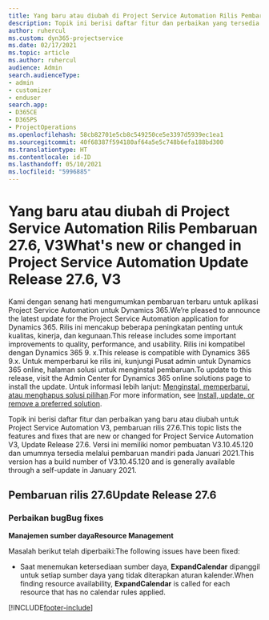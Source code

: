 ```yaml
---
title: Yang baru atau diubah di Project Service Automation Rilis Pembaruan 27.6, Hotfix, V3
description: Topik ini berisi daftar fitur dan perbaikan yang tersedia di Hotfix Project Service Automation V3, pembaruan rilis 27.6, V3.
author: ruhercul
ms.custom: dyn365-projectservice
ms.date: 02/17/2021
ms.topic: article
ms.author: ruhercul
audience: Admin
search.audienceType:
- admin
- customizer
- enduser
search.app:
- D365CE
- D365PS
- ProjectOperations
ms.openlocfilehash: 58cb82701e5cb8c549250ce5e3397d5939ec1ea1
ms.sourcegitcommit: 40f68387f594180af64a5e5c748b6efa188bd300
ms.translationtype: HT
ms.contentlocale: id-ID
ms.lasthandoff: 05/10/2021
ms.locfileid: "5996885"
---
```

# <a name="whats-new-or-changed-in-project-service-automation-update-release-276-v3"></a><span data-ttu-id="dc9ae-103">Yang baru atau diubah di Project Service Automation Rilis Pembaruan 27.6, V3</span><span class="sxs-lookup"><span data-stu-id="dc9ae-103">What's new or changed in Project Service Automation Update Release 27.6, V3</span></span>

<span data-ttu-id="dc9ae-104">Kami dengan senang hati mengumumkan pembaruan terbaru untuk aplikasi Project Service Automation untuk Dynamics 365.</span><span class="sxs-lookup"><span data-stu-id="dc9ae-104">We’re pleased to announce the latest update for the Project Service Automation application for Dynamics 365.</span></span> <span data-ttu-id="dc9ae-105">Rilis ini mencakup beberapa peningkatan penting untuk kualitas, kinerja, dan kegunaan.</span><span class="sxs-lookup"><span data-stu-id="dc9ae-105">This release includes some important improvements to quality, performance, and usability.</span></span> <span data-ttu-id="dc9ae-106">Rilis ini kompatibel dengan Dynamics 365 9. x.</span><span class="sxs-lookup"><span data-stu-id="dc9ae-106">This release is compatible with Dynamics 365 9.x.</span></span> <span data-ttu-id="dc9ae-107">Untuk memperbarui ke rilis ini, kunjungi Pusat admin untuk Dynamics 365 online, halaman solusi untuk menginstal pembaruan.</span><span class="sxs-lookup"><span data-stu-id="dc9ae-107">To update to this release, visit the Admin Center for Dynamics 365 online solutions page to install the update.</span></span> <span data-ttu-id="dc9ae-108">Untuk informasi lebih lanjut: [Menginstal, memperbarui, atau menghapus solusi pilihan](/power-platform/admin/install-remove-preferred-solution).</span><span class="sxs-lookup"><span data-stu-id="dc9ae-108">For more information, see [Install, update, or remove a preferred solution](/power-platform/admin/install-remove-preferred-solution).</span></span>

<span data-ttu-id="dc9ae-109">Topik ini berisi daftar fitur dan perbaikan yang baru atau diubah untuk Project Service Automation V3, pembaruan rilis 27.6.</span><span class="sxs-lookup"><span data-stu-id="dc9ae-109">This topic lists the features and fixes that are new or changed for Project Service Automation V3, Update Release 27.6.</span></span> <span data-ttu-id="dc9ae-110">Versi ini memiliki nomor pembuatan V3.10.45.120 dan umumnya tersedia melalui pembaruan mandiri pada Januari 2021.</span><span class="sxs-lookup"><span data-stu-id="dc9ae-110">This version has a build number of V3.10.45.120 and is generally available through a self-update in January 2021.</span></span>

## <a name="update-release-276"></a><span data-ttu-id="dc9ae-111">Pembaruan rilis 27.6</span><span class="sxs-lookup"><span data-stu-id="dc9ae-111">Update Release 27.6</span></span>

### <a name="bug-fixes"></a><span data-ttu-id="dc9ae-112">Perbaikan bug</span><span class="sxs-lookup"><span data-stu-id="dc9ae-112">Bug fixes</span></span>


<span data-ttu-id="dc9ae-113">**Manajemen sumber daya**</span><span class="sxs-lookup"><span data-stu-id="dc9ae-113">**Resource Management**</span></span>

<span data-ttu-id="dc9ae-114">Masalah berikut telah diperbaiki:</span><span class="sxs-lookup"><span data-stu-id="dc9ae-114">The following issues have been fixed:</span></span>

- <span data-ttu-id="dc9ae-115">Saat menemukan ketersediaan sumber daya, **ExpandCalendar** dipanggil untuk setiap sumber daya yang tidak diterapkan aturan kalender.</span><span class="sxs-lookup"><span data-stu-id="dc9ae-115">When finding resource availability, **ExpandCalendar** is called for each resource that has no calendar rules applied.</span></span>


[!INCLUDE[footer-include](../includes/footer-banner.md)]